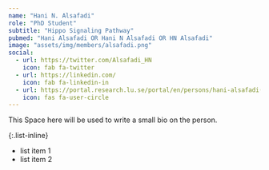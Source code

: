```yaml
---
name: "Hani N. Alsafadi"
role: "PhD Student"
subtitle: "Hippo Signaling Pathway"
pubmed: "Hani Alsafadi OR Hani N Alsafadi OR HN Alsafadi"
image: "assets/img/members/alsafadi.png"
social:
  - url: https://twitter.com/Alsafadi_HN
    icon: fab fa-twitter
  - url: https://linkedin.com/
    icon: fab fa-linkedin-in
  - url: https://portal.research.lu.se/portal/en/persons/hani-alsafadi(8efc5a62-2c68-410d-9566-cb96b1f8ee0b).html
    icon: fas fa-user-circle
---
```

This Space here will be used to write a small bio on the person.

{:.list-inline}
- list item 1
- list item 2
